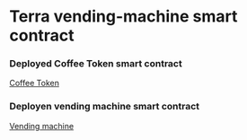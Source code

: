 # Terra vending-machine smart contract 

### Deployed Coffee Token smart contract
[Coffee Token](https://finder.terra.money/bombay-12/address/terra1fel4rl7pfdugqzkugwafhsm9c2f8yss7xxz8hx)

### Deployen vending machine smart contract
[Vending machine](https://finder.terra.money/testnet/address/terra1ys0f5jxwm0vq9y7eecy0tnrhj8pfgre43av2ms)